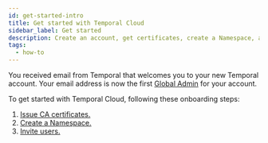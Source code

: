 ```yaml
---
id: get-started-intro
title: Get started with Temporal Cloud
sidebar_label: Get started
description: Create an account, get certificates, create a Namespace, and invite users.
tags:
  - how-to
---
```


<!--- Onboarding guide for Temporal Cloud --->

You received email from Temporal that welcomes you to your new Temporal account.
Your email address is now the first [Global Admin](/cloud/what-are-the-account-level-roles-for-users-in-temporal-cloud) for your account.

To get started with Temporal Cloud, following these onboarding steps:

<!--- 1. [Create an account.](#create-an-account-in-temporal-cloud) --->
1. [Issue CA certificates.](#issue-ca-certificates)
1. [Create a Namespace.](#create-a-namespace)
1. [Invite users.](#invite-users)
